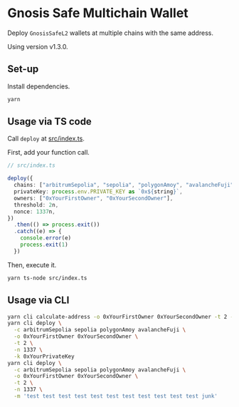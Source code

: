 # Gnosis Safe Multichain Wallet

Deploy `GnosisSafeL2` wallets at multiple chains with the same address.

Using version v1.3.0.

## Set-up

Install dependencies.

```sh
yarn
```

## Usage via TS code

Call `deploy` at [src/index.ts](./src/index.ts).

First, add your function call.

```ts
// src/index.ts

deploy({
  chains: ["arbitrumSepolia", "sepolia", "polygonAmoy", "avalancheFuji"],
  privateKey: process.env.PRIVATE_KEY as `0x${string}`,
  owners: ["0xYourFirstOwner", "0xYourSecondOwner"],
  threshold: 2n,
  nonce: 1337n,
})
  .then(() => process.exit())
  .catch((e) => {
    console.error(e)
    process.exit(1)
  })
```

Then, execute it.

```sh
yarn ts-node src/index.ts
```

## Usage via CLI

```sh
yarn cli calculate-address -o 0xYourFirstOwner 0xYourSecondOwner -t 2 -n 1337
yarn cli deploy \
  -c arbitrumSepolia sepolia polygonAmoy avalancheFuji \
  -o 0xYourFirstOwner 0xYourSecondOwner \
  -t 2 \
  -n 1337 \
  -k 0xYourPrivateKey
yarn cli deploy \
  -c arbitrumSepolia sepolia polygonAmoy avalancheFuji \
  -o 0xYourFirstOwner 0xYourSecondOwner \
  -t 2 \
  -n 1337 \
  -m 'test test test test test test test test test test test junk'
```
